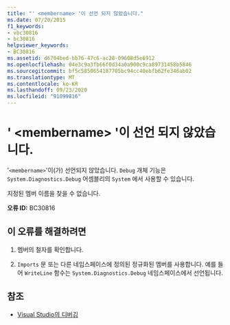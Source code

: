 ```yaml
---
title: "' <membername> '이 선언 되지 않았습니다."
ms.date: 07/20/2015
f1_keywords:
- vbc30816
- bc30816
helpviewer_keywords:
- BC30816
ms.assetid: d6704bed-bb76-47c6-ac28-09608d5e6912
ms.openlocfilehash: 04e3c9a3fb66f0d34a0a900c9ca89731458b5846
ms.sourcegitcommit: bf5c5850654187705bc94cc40ebfb62fe346ab02
ms.translationtype: MT
ms.contentlocale: ko-KR
ms.lasthandoff: 09/23/2020
ms.locfileid: "91099816"
---
```

# <a name="membername-is-not-declared"></a>' \<membername> '이 선언 되지 않았습니다.

'`<membername>`'이(가) 선언되지 않았습니다. `Debug` 개체 기능은 `System.Diagnostics.Debug` 어셈블리의 `System` 에서 사용할 수 있습니다.  
  
 지정된 멤버 이름을 찾을 수 없습니다.  
  
 **오류 ID:** BC30816  
  
## <a name="to-correct-this-error"></a>이 오류를 해결하려면  
  
1. 멤버의 철자를 확인합니다.  
  
2. `Imports` 문 또는 다른 네임스페이스에 정의된 정규화된 멤버를 사용합니다. 예를 들어 `WriteLine` 함수는 `System.Diagnostics.Debug` 네임스페이스에서 선언됩니다.  
  
## <a name="see-also"></a>참조

- [Visual Studio의 디버깅](/visualstudio/debugger/debugger-feature-tour)
